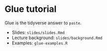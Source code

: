 # Glue tutorial

Glue is the tidyverse answer to `paste`.

- Slides: `slides/slides.Rmd`
- Lecture background: `slides/background.Rmd`
- Examples: `glue-examples.R`
